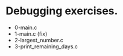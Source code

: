 # Debugging exercises.
- 0-main.c  
- 1-main.c (fix)  
- 2-largest_number.c  
- 3-print_remaining_days.c
